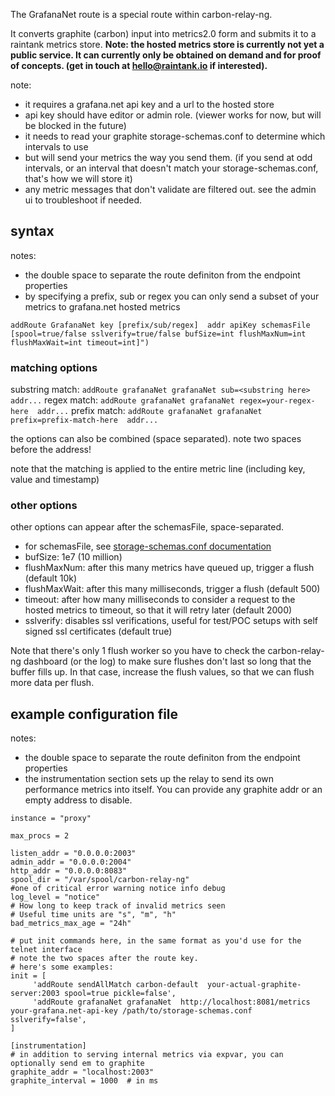 The GrafanaNet route is a special route within carbon-relay-ng.

It converts graphite (carbon) input into metrics2.0 form and submits it to a raintank metrics store.
**Note: the hosted metrics store is currently not yet a public service.  It can currently only be obtained on demand and for proof of concepts. (get in touch at hello@raintank.io if interested).**

note:
* it requires a grafana.net api key and a url to the hosted store
* api key should have editor or admin role. (viewer works for now, but will be blocked in the future)
* it needs to read your graphite storage-schemas.conf to determine which intervals to use
* but will send your metrics the way you send them.
  (if you send at odd intervals, or an interval that doesn't match your storage-schemas.conf, that's how we will store it)
* any metric messages that don't validate are filtered out. see the admin ui to troubleshoot if needed.

## syntax

notes:
* the double space to separate the route definiton from the endpoint properties
* by specifying a prefix, sub or regex you can only send a subset of your metrics to grafana.net hosted metrics

```
addRoute GrafanaNet key [prefix/sub/regex]  addr apiKey schemasFile [spool=true/false sslverify=true/false bufSize=int flushMaxNum=int flushMaxWait=int timeout=int]")
```


### matching options

substring match: `addRoute grafanaNet grafanaNet sub=<substring here>  addr...`
regex match: `addRoute grafanaNet grafanaNet regex=your-regex-here  addr...`
prefix match: `addRoute grafanaNet grafanaNet prefix=prefix-match-here  addr...`

the options can also be combined (space separated). note two spaces before the address!

note that the matching is applied to the entire metric line (including key, value and timestamp)


### other options

other options can appear after the schemasFile, space-separated.

* for schemasFile, see [storage-schemas.conf documentation](http://graphite.readthedocs.io/en/latest/config-carbon.html#storage-schemas-conf)
* bufSize: 1e7 (10 million)
* flushMaxNum: after this many metrics have queued up, trigger a flush (default 10k)
* flushMaxWait: after this many milliseconds, trigger a flush (default 500)
* timeout: after how many milliseconds to consider a request to the hosted metrics to timeout, so that it will retry later (default 2000)
* sslverify: disables ssl verifications, useful for test/POC setups with self signed ssl certificates (default true)

Note that there's only 1 flush worker so you have to check the carbon-relay-ng dashboard (or the log)
to make sure flushes don't last so long that the buffer fills up.
In that case, increase the flush values, so that we can flush more data per flush.

## example configuration file

notes:
* the double space to separate the route definiton from the endpoint properties
* the instrumentation section sets up the relay to send its own performance metrics into itself. You can provide any graphite addr or an empty address to disable.

```
instance = "proxy"

max_procs = 2

listen_addr = "0.0.0.0:2003"
admin_addr = "0.0.0.0:2004"
http_addr = "0.0.0.0:8083"
spool_dir = "/var/spool/carbon-relay-ng"
#one of critical error warning notice info debug
log_level = "notice"
# How long to keep track of invalid metrics seen
# Useful time units are "s", "m", "h"
bad_metrics_max_age = "24h"

# put init commands here, in the same format as you'd use for the telnet interface
# note the two spaces after the route key.
# here's some examples:
init = [
     'addRoute sendAllMatch carbon-default  your-actual-graphite-server:2003 spool=true pickle=false',
     'addRoute grafanaNet grafanaNet  http://localhost:8081/metrics your-grafana.net-api-key /path/to/storage-schemas.conf sslverify=false',
]

[instrumentation]
# in addition to serving internal metrics via expvar, you can optionally send em to graphite
graphite_addr = "localhost:2003"
graphite_interval = 1000  # in ms
```
